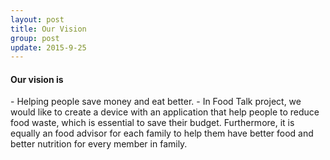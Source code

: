 ```yaml
---
layout: post
title: Our Vision
group: post
update: 2015-9-25
---
```


<h4>Our vision is </h4>
- Helping people save money and eat better.
- In Food Talk project, we would like to create a device with an application that help people to reduce food waste, which is essential to save their budget. Furthermore, it is equally an food advisor for each family to help them have better food and better nutrition for every member in family.
